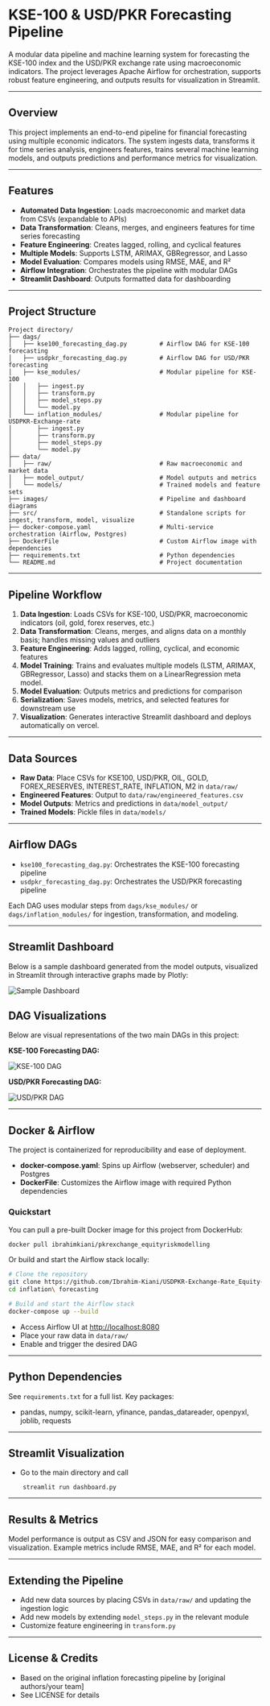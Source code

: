 # KSE-100 & USD/PKR Forecasting Pipeline

A modular data pipeline and machine learning system for forecasting the KSE-100 index and the USD/PKR exchange rate using macroeconomic indicators. The project leverages Apache Airflow for orchestration, supports robust feature engineering, and outputs results for visualization in Streamlit.

---

## Overview

This project implements an end-to-end pipeline for financial forecasting using multiple economic indicators. The system ingests data, transforms it for time series analysis, engineers features, trains several machine learning models, and outputs predictions and performance metrics for visualization.

---

## Features

- **Automated Data Ingestion**: Loads macroeconomic and market data from CSVs (expandable to APIs)
- **Data Transformation**: Cleans, merges, and engineers features for time series forecasting
- **Feature Engineering**: Creates lagged, rolling, and cyclical features
- **Multiple Models**: Supports LSTM, ARIMAX, GBRegressor, and Lasso
- **Model Evaluation**: Compares models using RMSE, MAE, and R²
- **Airflow Integration**: Orchestrates the pipeline with modular DAGs
- **Streamlit Dashboard**: Outputs formatted data for dashboarding

---

## Project Structure

```
Project directory/
├── dags/
│   ├── kse100_forecasting_dag.py         # Airflow DAG for KSE-100 forecasting
│   ├── usdpkr_forecasting_dag.py         # Airflow DAG for USD/PKR forecasting
│   ├── kse_modules/                      # Modular pipeline for KSE-100
│   │   ├── ingest.py
│   │   ├── transform.py
│   │   ├── model_steps.py
│   │   └── model.py
│   └── inflation_modules/                # Modular pipeline for USDPKR-Exchange-rate 
│       ├── ingest.py
│       ├── transform.py
│       ├── model_steps.py
│       └── model.py
├── data/
│   ├── raw/                              # Raw macroeconomic and market data
│   ├── model_output/                     # Model outputs and metrics
│   └── models/                           # Trained models and feature sets
├── images/                               # Pipeline and dashboard diagrams
├── src/                                  # Standalone scripts for ingest, transform, model, visualize
├── docker-compose.yaml                   # Multi-service orchestration (Airflow, Postgres)
├── DockerFile                            # Custom Airflow image with dependencies
├── requirements.txt                      # Python dependencies
└── README.md                             # Project documentation
```

---

## Pipeline Workflow

1. **Data Ingestion**: Loads CSVs for KSE-100, USD/PKR, macroeconomic indicators (oil, gold, forex reserves, etc.)
2. **Data Transformation**: Cleans, merges, and aligns data on a monthly basis; handles missing values and outliers
3. **Feature Engineering**: Adds lagged, rolling, cyclical, and economic features
4. **Model Training**: Trains and evaluates multiple models (LSTM, ARIMAX, GBRegressor, Lasso) and stacks them on a LinearRegression meta model.
5. **Model Evaluation**: Outputs metrics and predictions for comparison
6. **Serialization**: Saves models, metrics, and selected features for downstream use
7. **Visualization**: Generates interactive Streamlit dashboard and deploys automatically on vercel. 

---

## Data Sources

- **Raw Data**: Place CSVs for KSE100, USD/PKR, OIL, GOLD, FOREX_RESERVES, INTEREST_RATE, INFLATION, M2 in `data/raw/`
- **Engineered Features**: Output to `data/raw/engineered_features.csv`
- **Model Outputs**: Metrics and predictions in `data/model_output/`
- **Trained Models**: Pickle files in `data/models/`

---

## Airflow DAGs

- `kse100_forecasting_dag.py`: Orchestrates the KSE-100 forecasting pipeline
- `usdpkr_forecasting_dag.py`: Orchestrates the USD/PKR forecasting pipeline

Each DAG uses modular steps from `dags/kse_modules/` or `dags/inflation_modules/` for ingestion, transformation, and modeling.


---

## Streamlit Dashboard

Below is a sample dashboard generated from the model outputs, visualized in Streamlit through interactive graphs made by Plotly:

![Sample Dashboard](dashboard.png)

## DAG Visualizations

Below are visual representations of the two main DAGs in this project:

**KSE-100 Forecasting DAG:**

![KSE-100 DAG](kse.png)

**USD/PKR Forecasting DAG:**

![USD/PKR DAG](usd.png)

---

## Docker & Airflow

The project is containerized for reproducibility and ease of deployment.

- **docker-compose.yaml**: Spins up Airflow (webserver, scheduler) and Postgres
- **DockerFile**: Customizes the Airflow image with required Python dependencies

### Quickstart

You can pull a pre-built Docker image for this project from DockerHub:

```bash
docker pull ibrahimkiani/pkrexchange_equityriskmodelling
```

Or build and start the Airflow stack locally:

```bash
# Clone the repository
git clone https://github.com/Ibrahim-Kiani/USDPKR-Exchange-Rate_Equity-Risk-Platform.git
cd inflation\ forecasting

# Build and start the Airflow stack
docker-compose up --build
```

- Access Airflow UI at [http://localhost:8080](http://localhost:8080)
- Place your raw data in `data/raw/`
- Enable and trigger the desired DAG

---

## Python Dependencies

See `requirements.txt` for a full list. Key packages:
- pandas, numpy, scikit-learn, yfinance, pandas_datareader, openpyxl, joblib, requests

---

## Streamlit Visualization

- Go to the main directory and call
```
    streamlit run dashboard.py
```

---

## Results & Metrics

Model performance is output as CSV and JSON for easy comparison and visualization. Example metrics include RMSE, MAE, and R² for each model.

---

## Extending the Pipeline

- Add new data sources by placing CSVs in `data/raw/` and updating the ingestion logic
- Add new models by extending `model_steps.py` in the relevant module
- Customize feature engineering in `transform.py`

---

## License & Credits

- Based on the original inflation forecasting pipeline by [original authors/your team]
- See LICENSE for details


